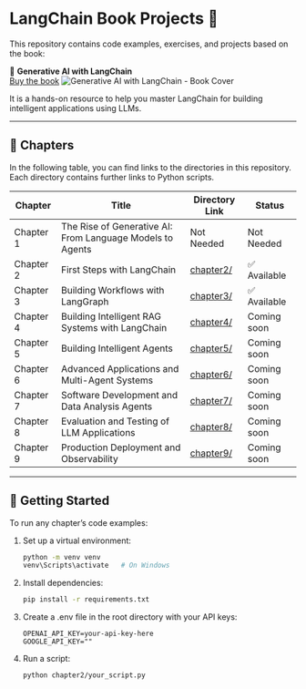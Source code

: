 # LangChain Book Projects 📘

This repository contains code examples, exercises, and projects based on the book:

📖 **Generative AI with LangChain**  
[Buy the book](https://www.packtpub.com/en-us/product/generative-ai-with-langchain-9781837022007)
![Generative AI with LangChain - Book Cover](https://static.packt-cdn.com/products/9781837022007/cover/smaller)


It is a hands-on resource to help you master LangChain for building intelligent applications using LLMs.

---

## 📂 Chapters

In the following table, you can find links to the directories in this repository. Each directory contains further links to Python scripts.

| Chapter    | Title                                                       | Directory Link | Status       |
|------------|-------------------------------------------------------------|----------------|--------------|
| Chapter 1  | The Rise of Generative AI: From Language Models to Agents   | Not Needed | Not Needed  |
| Chapter 2  | First Steps with LangChain                                  | [chapter2/](chapter2/) | ✅ Available |
| Chapter 3  | Building Workflows with LangGraph                           | [chapter3/](chapter3/) | ✅ Available |
| Chapter 4  | Building Intelligent RAG Systems with LangChain             | [chapter4/](chapter4/) | Coming soon  |
| Chapter 5  | Building Intelligent Agents                                  | [chapter5/](chapter5/) | Coming soon  |
| Chapter 6  | Advanced Applications and Multi-Agent Systems               | [chapter6/](chapter6/) | Coming soon  |
| Chapter 7  | Software Development and Data Analysis Agents               | [chapter7/](chapter7/) | Coming soon  |
| Chapter 8  | Evaluation and Testing of LLM Applications                  | [chapter8/](chapter8/) | Coming soon  |
| Chapter 9  | Production Deployment and Observability                     | [chapter9/](chapter9/) | Coming soon  |

---

## 🚀 Getting Started

To run any chapter’s code examples:

1. Set up a virtual environment:

   ```bash
   python -m venv venv
   venv\Scripts\activate   # On Windows

2. Install dependencies:
   ```bash
   pip install -r requirements.txt

3. Create a .env file in the root directory with your API keys:
   ```env
   OPENAI_API_KEY=your-api-key-here
   GOOGLE_API_KEY=""

5. Run a script:
   ```bash
   python chapter2/your_script.py

